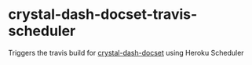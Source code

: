 # crystal-dash-docset-travis-scheduler

Triggers the travis build for [crystal-dash-docset](https://github.com/5t111111/crystal-dash-docset) using Heroku Scheduler
